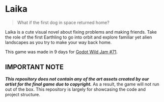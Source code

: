 # Laika

> What if the first dog in space returned home?

Laika is a cute visual novel about fixing problems and making friends. Take the role of the first Earthling to go into orbit and explore familiar yet alien landscapes as you try to make your way back home.

This game was made in 9 days for [Godot Wild Jam #71](https://itch.io/jam/godot-wild-jam-71). 

## IMPORTANT NOTE
***This repository does not contain any of the art assets created by our artist for the final game due to copyright.*** As a result, the game will not run out of the box. This repository is largely for showcasing the code and project structure.
